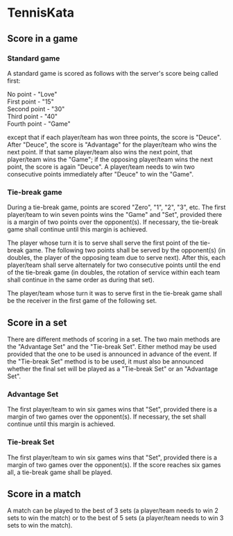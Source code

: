 # TennisKata

## Score in a game

### Standard game

A standard game is scored as follows with the server's score being called first:

No point - "Love"  
First point - "15"  
Second point - "30"  
Third point - "40"  
Fourth point - "Game"

except that if each player/team has won three points, the score is "Deuce".
After "Deuce", the score is "Advantage" for the player/team who wins the
next point. If that same player/team also wins the next point, that player/team
wins the "Game"; if the opposing player/team wins the next point, the score is
again "Deuce". A player/team needs to win two consecutive points
immediately after "Deuce" to win the "Game".

### Tie-break game

During a tie-break game, points are scored "Zero", "1", "2", "3", etc. The first
player/team to win seven points wins the "Game" and "Set", provided there is
a margin of two points over the opponent(s). If necessary, the tie-break game
shall continue until this margin is achieved.

The player whose turn it is to serve shall serve the first point of the tie-break
game. The following two points shall be served by the opponent(s) (in
doubles, the player of the opposing team due to serve next). After this, each
player/team shall serve alternately for two consecutive points until the end of
the tie-break game (in doubles, the rotation of service within each team shall
continue in the same order as during that set).

The player/team whose turn it was to serve first in the tie-break game shall be
the receiver in the first game of the following set.

## Score in a set

There are different methods of scoring in a set. The two main methods are the
"Advantage Set" and the "Tie-break Set". Either method may be used provided that
the one to be used is announced in advance of the event. If the "Tie-break Set"
method is to be used, it must also be announced whether the final set will be played
as a "Tie-break Set" or an "Advantage Set".

### Advantage Set
The first player/team to win six games wins that "Set", provided there is a
margin of two games over the opponent(s). If necessary, the set shall continue
until this margin is achieved.

### Tie-break Set
The first player/team to win six games wins that "Set", provided there is a
margin of two games over the opponent(s). If the score reaches six games all,
a tie-break game shall be played.

## Score in a match

A match can be played to the best of 3 sets (a player/team needs to win 2 sets to win
the match) or to the best of 5 sets (a player/team needs to win 3 sets to win the
match).
